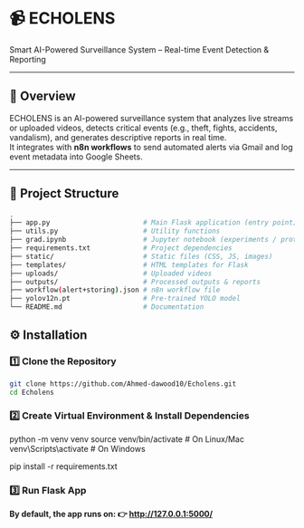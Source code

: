 # 📹 ECHOLENS  
Smart AI-Powered Surveillance System – Real-time Event Detection & Reporting  

---

## 🚀 Overview  
ECHOLENS is an AI-powered surveillance system that analyzes live streams or uploaded videos, detects critical events (e.g., theft, fights, accidents, vandalism), and generates descriptive reports in real time.  
It integrates with **n8n workflows** to send automated alerts via Gmail and log event metadata into Google Sheets.  

---

## 📂 Project Structure  

```bash
.
├── app.py                       # Main Flask application (entry point)
├── utils.py                     # Utility functions
├── grad.ipynb                   # Jupyter notebook (experiments / prototyping)
├── requirements.txt             # Project dependencies
├── static/                      # Static files (CSS, JS, images)
├── templates/                   # HTML templates for Flask
├── uploads/                     # Uploaded videos
├── outputs/                     # Processed outputs & reports
├── workflow(alert+storing).json # n8n workflow file
├── yolov12n.pt                  # Pre-trained YOLO model
└── README.md                    # Documentation

```

## ⚙️ Installation  

### 1️⃣ Clone the Repository  
```bash
git clone https://github.com/Ahmed-dawood10/Echolens.git
cd Echolens
```

### 2️⃣ Create Virtual Environment & Install Dependencies
python -m venv venv
source venv/bin/activate   # On Linux/Mac
venv\Scripts\activate      # On Windows

pip install -r requirements.txt


### 3️⃣ Run Flask App
**By default, the app runs on:
👉 http://127.0.0.1:5000/**



